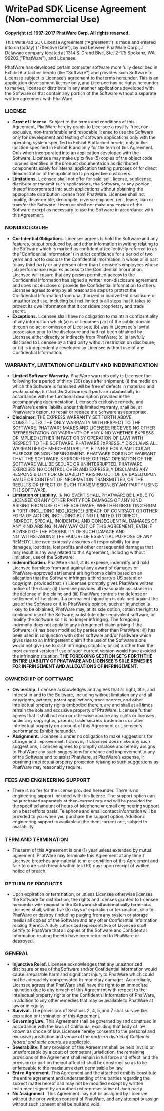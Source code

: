 # WritePad SDK License Agreement (Non-commercial Use)

**Copyright (c) 1997-2017 PhatWare Corp. All rights reserved.**

This WritePad SDK License Agreement (“Agreement”) is made and entered
into on (today) ("Effective Date"), by and between PhatWare Corp.,
a Delaware company located at 1314 S. Grand Blvd, Ste. 2-175 Spokane, WA
99202 ("PhatWare"), and Licensee.

PhatWare has developed certain computer software more fully described in
Exhibit A attached hereto (the "Software") and provides such Software to
Licensee subject to Licensee’s agreement to the terms hereunder. This is
an application development license only, and Licensee has no rights
hereunder to market, license or distribute in any manner applications
developed with the Software or that contain any portion of the Software
without a separate written agreement with PhatWare.

### LICENSE

-   **Grant of License.** Subject to the terms and conditions of this
    Agreement, PhatWare hereby grants to Licensee a royalty-free,
    non-exclusive, non-transferable and revocable license to use the
    Software only for development and testing of software applications
    only with the operating system specified in Exhibit B attached
    hereto, only in the location specified in Exhibit B and only for the
    term of this Agreement. Only when incorporated into an application
    developed with the Software, Licensee may make up to five (5) copies
    of the object code libraries identified in the product documentation
    as distributed components solely for internal application testing
    purposes or for direct demonstration of the application to
    prospective customers.
-   **Limitations.** Licensee shall not offer for sale, sell, license,
    sublicense, distribute or transmit such applications, the Software,
    or any portion thereof incorporated into such applications without
    obtaining the appropriate distribution license from PhatWare.
    Licensee shall not modify, disassemble, decompile, reverse engineer,
    rent, lease, loan or transfer the Software. Licensee shall not make
    any copies of the Software except as necessary to use the Software
    in accordance with this Agreement.

### NONDISCLOSURE

-   **Confidential Obligations.** Licensee agrees to hold the Software and
    any features, output produced by, and other information in writing
    relating to the Software which is marked as confidential
    (collectively referred to as the "Confidential Information") in
    strict confidence for a period of two years and not to disclose the
    Confidential Information in whole or in part to any third party or
    any person other than Licensee's employees whose job performance
    requires access to the Confidential Information. Licensee will
    ensure that any person permitted access to the Confidential
    Information has signed a written non-disclosure agreement and does
    not disclose or provide the Confidential Information to others.
    Licensee agrees to employ all reasonable steps to protect the
    Confidential Information from unauthorized or inadvertent disclosure
    or unauthorized use, including but not limited to all steps that it
    takes to protect its own information that it considers proprietary
    and trade secret.
-   **Exceptions.** Licensee shall have no obligation to maintain
    confidentiality of any information which (a) is or becomes part of
    the public domain through no act or omission of Licensee; (b) was in
    Licensee's lawful possession prior to the disclosure and had not
    been obtained by Licensee either directly or indirectly from
    PhatWare; (c) is lawfully disclosed to Licensee by a third party
    without restriction on disclosure; or (d) is independently developed
    by Licensee without use of any Confidential Information.

### WARRANTY, LIMITATION OF LIABILITY AND INDEMNIFICATION

-   **Limited Software Warranty.** PhatWare warrants only to Licensee the
    following for a period of thirty (30) days after shipment: (i) the
    media on which the Software is furnished will be free of defects in
    materials and workmanship; (ii) that the Software will perform
    substantially in accordance with the functional description provided
    in the accompanying documentation. Licensee’s exclusive remedy, and
    PhatWare’s entire liability under this limited warranty, shall be,
    at PhatWare’s option, to repair or replace the Software as
    appropriate.
-   **Disclaimer.** THE EXPRESS WARRANTY SET FORTH ABOVE CONSTITUTES THE
    ONLY WARRANTY WITH RESPECT TO THE SOFTWARE. PHATWARE MAKES AND
    LICENSEE RECEIVES NO OTHER REPRESENTATION OR WARRANTY OF ANY KIND
    WHETHER EXPRESS OR IMPLIED (EITHER IN FACT OR BY OPERATION OF LAW)
    WITH RESPECT TO THE SOFTWARE. PHATWARE EXPRESSLY DISCLAIMS ALL
    WARRANTIES OF MERCHANTABILITY, FITNESS FOR A PARTICULAR PURPOSE OR
    NON-INFRINGEMENT. PHATWARE DOES NOT WARRANT THAT THE SOFTWARE IS
    ERROR-FREE OR THAT OPERATION OF THE SOFTWARE WILL BE SECURE OR
    UNINTERRUPTED. PHATWARE EXERCISES NO CONTROL OVER AND EXPRESSLY
    DISCLAIMS ANY RESPONSIBILITY FOR OR LIABILITY ARISING OUT OF OR
    BASED UPON VALUE OR CONTENT OF INFORMATION TRANSMITTED, OR THE
    RESULTS OR EFFECT OF SUCH TRANSMISSION, BY ANY PARTY USING THE
    SOFTWARE.
-   **Limitation of Liability.** IN NO EVENT SHALL PHATWARE BE LIABLE TO
    LICENSEE OR ANY OTHER PARTY FOR DAMAGES OF ANY KIND ARISING FROM USE
    OF THE SOFTWARE, WHETHER RESULTING FROM A TORT (INCLUDING
    NEGLIGENCE) BREACH OF CONTRACT OR OTHER FORM OF ACTION, INCLUDING
    BUT NOT LIMITED TO DIRECT, INDIRECT, SPECIAL, INCIDENTAL AND
    CONSEQUENTIAL DAMAGES OF ANY KIND ARISING IN ANY WAY OUT OF THIS
    AGREEMENT, EVEN IF ADVISED OF THE POSSIBILITY OF SUCH DAMAGE AND
    NOTWITHSTANDING THE FAILURE OF ESSENTIAL PURPOSE OF ANY REMEDY.
    Licensee expressly assumes all responsibility for any damages, lost
    data, lost profits and other consequential damages that may result
    in any way related to this Agreement, including without limitation,
    use of the Software.
-   **Indemnification.** PhatWare shall, at its expense, indemnify and hold
    Licensee harmless from and against any award of damages or
    PhatWare-approved settlement arising from a claim based on an
    allegation that the Software infringes a third party’s US patent or
    copyright, provided that: (i) Licensee promptly gives PhatWare
    written notice of the claim; (ii) Licensee provides all reasonable
    assistance in the defense of the claim; and (iii) PhatWare controls
    the defense or settlement of the claim. If a permanent injunction is
    obtained against the use of the Software or if, in PhatWare’s
    opinion, such an injunction is likely to be obtained, PhatWare may,
    at its sole option, obtain the right to continued use of the
    Software, substitute other equivalent software, or modify the
    Software so it is no longer infringing. The foregoing indemnity does
    not apply to any infringement claim arising if the Software: (i) has
    been modified by parties other than PhatWare; (ii) has been used in
    conjunction with other software and/or hardware which gives rise to
    an infringement claim if the use of the Software alone would not
    give rise to such infringing situation; or (iii) is other than the
    most current version if use of such current version would have
    avoided the infringing situation. **THE FOREGOING SECTION SETS FORTH
    THE ENTIRE LIABILITY OF PHATWARE AND LICENSEE’S SOLE REMEDIES FOR
    INFRINGEMENT AND ALLEGATIONS OF INFRINGEMENT.**

### OWNERSHIP OF SOFTWARE

-   **Ownership.** Licensee acknowledges and agrees that all right, title,
    and interest in and to the Software, including without limitation
    any and all copyrights, patents, patent applications, trade secrets,
    and other intellectual property rights embodied therein, are and
    shall at all times remain the sole and exclusive property of
    PhatWare. Licensee further agrees that it shall not earn or
    otherwise acquire any rights or licenses under any copyrights,
    patents, trade secrets, trademarks or other intellectual property on
    account of this Agreement or Licensee's performance Exhibit
    hereunder.
-   **Assignment.** Licensee is under no obligation to make suggestions for
    change and improvement; however, if Licensee does make any such
    suggestions, Licensee agrees to promptly disclose and hereby assigns
    to PhatWare any such suggestions for change and improvement to any
    of the Software and to assist PhatWare, at PhatWare’s expense, in
    obtaining intellectual property protection relating to such
    suggestions as PhatWare may reasonably require.

### FEES AND ENGINEERING SUPPORT

-   There is no fee for the license provided hereunder. There is no engineering
    support included with this license. The support option can be purchased separately
    at then-current rate and will be provided for the specified amount of hours of telephone or email
    engineering support on a best efforts basis. Telephone and email contact information will be provided
    to you when you purchase the support option. Additional engineering support is available at the
    then-current rate, subject to availability.

### TERM AND TERMINATION

-   The term of this Agreement is one (1) year unless extended by mutual
    agreement. PhatWare may terminate this Agreement at any time if
    Licensee breaches any material term or condition of this Agreement
    and fails to cure such breach within ten (10) days upon receipt of
    written notice of breach.

### RETURN OF PRODUCTS

-   Upon expiration or termination, or unless Licensee otherwise
    licenses the Software for distribution, the rights and licenses
    granted to Licensee hereunder with respect to the Software shall
    automatically terminate. Licensee shall, within five (5) days of
    expiration or termination, ship to PhatWare or destroy (including
    purging from any system or storage media) all copies of the Software
    and any other Confidential Information relating thereto. A duly
    authorized representative of Licensee shall certify to PhatWare that
    all copies of the Software and Confidential Information relating
    thereto have been returned to PhatWare or destroyed.

### GENERAL

-   **Injunctive Relief.** Licensee acknowledges that any unauthorized
    disclosure or use of the Software and/or Confidential Information
    would cause irreparable harm and significant injury to PhatWare
    which could not be adequately compensated by monetary damages.
    Accordingly, Licensee agrees that PhatWare shall have the right to
    an immediate injunction due to any breach of this Agreement with
    respect to the intellectual property rights or the Confidential
    Information of PhatWare, in addition to any other remedies that may
    be available to PhatWare at law or in equity.
-   **Survival.** The provisions of Sections 2, 4, 5, and 7 shall survive
    the expiration or termination of this Agreement.
-   **Governing Law.** This Agreement shall be governed by and construed in
    accordance with the laws of California, excluding that body of law
    known as choice of law. Licensee hereby consents to the personal and
    exclusive jurisdiction and venue of the *northern district of
    California federal and state courts*, as applicable.
-   **Severability.** If any provision of this Agreement shall be held
    invalid or unenforceable by a court of competent jurisdiction, the
    remaining provisions of the Agreement shall remain in full force and
    effect, and the provision or portion thereof affected shall be
    construed so as to be enforceable to the maximum extent permissible
    by law.
-   **Entire Agreement.** This Agreement and the attached exhibits
    constitute the entire agreement and understanding of the parties
    regarding the subject matter hereof and may not be modified except
    by written instrument signed by an authorized representative of each
    party.
-   **No Assignment.** This Agreement may not be assigned by Licensee
    without the prior written consent of PhatWare, and any attempt to
    assign without such consent shall be null and void.

